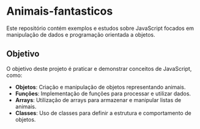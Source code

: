 # Animais-fantasticos

Este repositório contém exemplos e estudos sobre JavaScript focados em manipulação de dados e programação orientada a objetos.

## Objetivo

O objetivo deste projeto é praticar e demonstrar conceitos de JavaScript, como:

- **Objetos**: Criação e manipulação de objetos representando animais.
- **Funções**: Implementação de funções para processar e utilizar dados.
- **Arrays**: Utilização de arrays para armazenar e manipular listas de animais.
- **Classes**: Uso de classes para definir a estrutura e comportamento de objetos.
